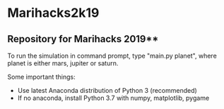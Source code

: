 # Marihacks2k19
## Repository for Marihacks 2019**

To run the simulation in command prompt, type "main.py planet", where planet is either mars, jupiter or saturn.

Some important things:
- Use latest Anaconda distribution of Python 3 (recommended)
- If no anaconda, install Python 3.7 with numpy, matplotlib, pygame